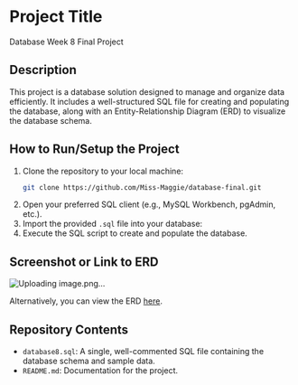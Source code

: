 # Project Title

Database Week 8 Final Project

## Description

This project is a database solution designed to manage and organize data efficiently. It includes a well-structured SQL file for creating and populating the database, along with an Entity-Relationship Diagram (ERD) to visualize the database schema.

## How to Run/Setup the Project

1. Clone the repository to your local machine:
    ```bash
    git clone https://github.com/Miss-Maggie/database-final.git
    ```
2. Open your preferred SQL client (e.g., MySQL Workbench, pgAdmin, etc.).
3. Import the provided `.sql` file into your database:
4. Execute the SQL script to create and populate the database.

## Screenshot or Link to ERD

![Uploading image.png…]()


Alternatively, you can view the ERD [here](https://drive.google.com/file/d/11nhJVg3looFSwJPkhiCNZbPK2vo57Ii4/view?usp=sharing).

## Repository Contents

- `database8.sql`: A single, well-commented SQL file containing the database schema and sample data.
- `README.md`: Documentation for the project.
